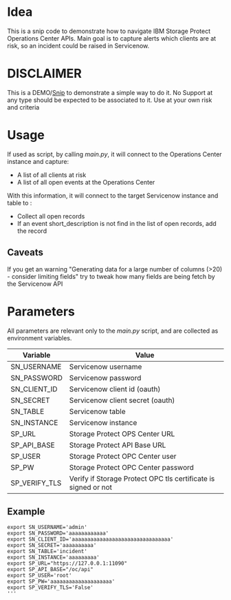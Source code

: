 # Idea

This is a snip code to demonstrate how to navigate IBM Storage Protect Operations Center APIs.
Main goal is to capture alerts which clients are at risk, so an incident could be raised in Servicenow.

# DISCLAIMER

This is a DEMO/[Snip](https://en.wikipedia.org/wiki/Snippet_\(programming\)) to demonstrate a simple way to do it.
No Support at any type should be expected to be associated to it.
Use at your own risk and criteria

# Usage

If used as script, by calling *main.py*, it will connect to the Operations Center instance and capture:

- A list of all clients at risk
- A list of all open events at the Operations Center

With this information, it will connect to the target Servicenow instance and table to :

- Collect all open records
- If an event short_description is not find in the list of open records, add the record

## Caveats

If you get an warning "Generating data for a large number of columns (>20) - consider limiting fields" try to tweak how many fields are being fetch by the Servicenow API

# Parameters

All parameters are relevant only to the *main.py* script, and are collected as environment variables.

| Variable | Value   | 
|-------------- | -------------- |
| SN_USERNAME | Servicenow username |
| SN_PASSWORD | Servicenow password |
| SN_CLIENT_ID | Servicenow client id (oauth) |
| SN_SECRET | Servicenow client secret (oauth) |
| SN_TABLE | Servicenow table |
| SN_INSTANCE | Servicenow instance |
| SP_URL | Storage Protect OPS Center URL |
| SP_API_BASE | Storage Protect API Base URL |
| SP_USER | Storage Protect OPC Center user |
| SP_PW | Storage Protect OPC Center password |
| SP_VERIFY_TLS | Verify if Storage Protect OPC tls certificate is signed or not |


## Example

```
export SN_USERNAME='admin'
export SN_PASSWORD='aaaaaaaaaaaa'
export SN_CLIENT_ID='aaaaaaaaaaaaaaaaaaaaaaaaaaaaaaaa'
export SN_SECRET='aaaaaaaaaa'
export SN_TABLE='incident'
export SN_INSTANCE='aaaaaaaaa'
export SP_URL="https://127.0.0.1:11090"
export SP_API_BASE="/oc/api"
export SP_USER='root'
export SP_PW='aaaaaaaaaaaaaaaaaaaa'
export SP_VERIFY_TLS='False'
'''
